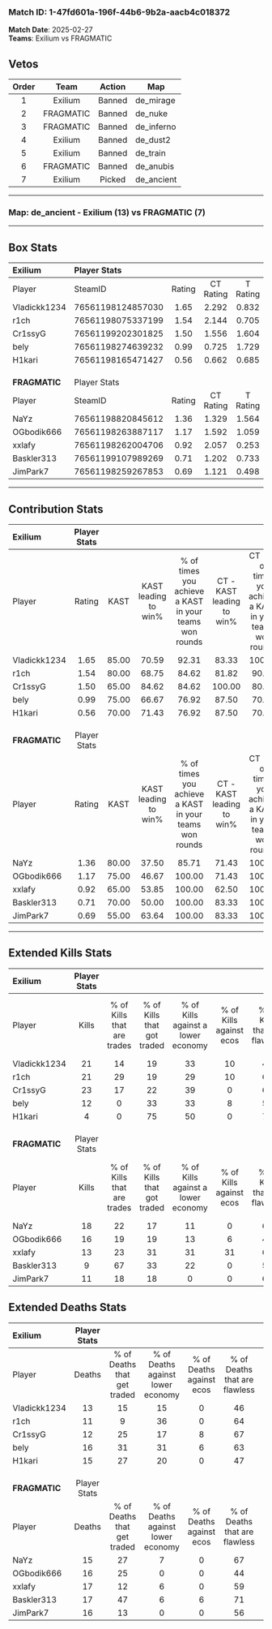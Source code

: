 ### Match ID: 1-47fd601a-196f-44b6-9b2a-aacb4c018372  
**Match Date**: 2025-02-27  
**Teams**: Exilium vs FRAGMATIC  

## Vetos  

| Order | Team | Action | Map |
| :---: | :--: | :----: | --- |
| 1 | Exilium | Banned | de_mirage |
| 2 | FRAGMATIC | Banned | de_nuke |
| 3 | FRAGMATIC | Banned | de_inferno |
| 4 | Exilium | Banned | de_dust2 |
| 5 | Exilium | Banned | de_train |
| 6 | FRAGMATIC | Banned | de_anubis |
| 7 | Exilium | Picked | de_ancient |

---  

### **Map**: de_ancient - Exilium (13) vs FRAGMATIC (7)  
---  

## Box Stats  

| **Exilium**   | Player Stats      |        |           |          |       |       |       |         |        |      |     |
| :- | :- | :-: | :-: | :-: | :-: | :-: | :-: | :-: | :-: | :-: | :-: |
| Player        | SteamID           | Rating | CT Rating | T Rating | KAST  |  ADR  | Kills | Assists | Deaths | K/D  | HS% |
| Vladickk1234  | 76561198124857030 |  1.65  |   2.292   |  0.832   | 85.00 | 114.4 |  21   |    9    |   13   | 1.62 | 47  |
| r1ch          | 76561198075337199 |  1.54  |   2.144   |  0.705   | 80.00 | 86.0  |  21   |    1    |   11   | 1.91 | 47  |
| Cr1ssyG       | 76561199202301825 |  1.50  |   1.556   |  1.604   | 65.00 | 85.9  |  23   |    2    |   12   | 1.92 | 43  |
| bely          | 76561198274639232 |  0.99  |   0.725   |  1.729   | 75.00 | 77.6  |  12   |    8    |   16   | 0.75 | 100 |
| H1kari        | 76561198165471427 |  0.56  |   0.662   |  0.685   | 70.00 | 54.4  |   4   |    9    |   15   | 0.27 | 75  |
|               |                   |        |           |          |       |       |       |         |        |      |     |
|               |                   |        |           |          |       |       |       |         |        |      |     |
|               |                   |        |           |          |       |       |       |         |        |      |     |
| **FRAGMATIC** | Player Stats      |        |           |          |       |       |       |         |        |      |     |
| Player        | SteamID           | Rating | CT Rating | T Rating | KAST  |  ADR  | Kills | Assists | Deaths | K/D  | HS% |
| NaYz          | 76561198820845612 |  1.36  |   1.329   |  1.564   | 80.00 | 100.5 |  18   |    2    |   15   | 1.20 | 27  |
| OGbodik666    | 76561198263887117 |  1.17  |   1.592   |  1.059   | 75.00 | 86.4  |  16   |    3    |   16   | 1.00 | 37  |
| xxlafy        | 76561198262004706 |  0.92  |   2.057   |  0.253   | 65.00 | 78.1  |  13   |    5    |   17   | 0.76 | 61  |
| Baskler313    | 76561199107989269 |  0.71  |   1.202   |  0.733   | 70.00 | 55.9  |   9   |    4    |   17   | 0.53 | 66  |
| JimPark7      | 76561198259267853 |  0.69  |   1.121   |  0.498   | 55.00 | 56.9  |  11   |    0    |   16   | 0.69 | 81  |
---  

## Contribution Stats  

| **Exilium**   | Player Stats |       |                      |                                                        |                           |                                                             |                          |                                                            |
| :- | :-: | :-: | :-: | :-: | :-: | :-: | :-: | :-: |
| Player        |    Rating    | KAST  | KAST leading to win% | % of times you achieve a KAST in your teams won rounds | CT - KAST leading to win% | CT - % of times you achieve a KAST in your teams won rounds | T - KAST leading to win% | T - % of times you achieve a KAST in your teams won rounds |
| Vladickk1234  |     1.65     | 85.00 |        70.59         |                         92.31                          |           83.33           |                           100.00                            |          40.00           |                           66.67                            |
| r1ch          |     1.54     | 80.00 |        68.75         |                         84.62                          |           81.82           |                            90.00                            |          40.00           |                           66.67                            |
| Cr1ssyG       |     1.50     | 65.00 |        84.62         |                         84.62                          |          100.00           |                            80.00                            |          60.00           |                           100.00                           |
| bely          |     0.99     | 75.00 |        66.67         |                         76.92                          |           87.50           |                            70.00                            |          42.86           |                           100.00                           |
| H1kari        |     0.56     | 70.00 |        71.43         |                         76.92                          |           87.50           |                            70.00                            |          50.00           |                           100.00                           |
|               |              |       |                      |                                                        |                           |                                                             |                          |                                                            |
|               |              |       |                      |                                                        |                           |                                                             |                          |                                                            |
|               |              |       |                      |                                                        |                           |                                                             |                          |                                                            |
| **FRAGMATIC** | Player Stats |       |                      |                                                        |                           |                                                             |                          |                                                            |
| Player        |    Rating    | KAST  | KAST leading to win% | % of times you achieve a KAST in your teams won rounds | CT - KAST leading to win% | CT - % of times you achieve a KAST in your teams won rounds | T - KAST leading to win% | T - % of times you achieve a KAST in your teams won rounds |
| NaYz          |     1.36     | 80.00 |        37.50         |                         85.71                          |           71.43           |                           100.00                            |          11.11           |                           50.00                            |
| OGbodik666    |     1.17     | 75.00 |        46.67         |                         100.00                         |           71.43           |                           100.00                            |          25.00           |                           100.00                           |
| xxlafy        |     0.92     | 65.00 |        53.85         |                         100.00                         |           62.50           |                           100.00                            |          40.00           |                           100.00                           |
| Baskler313    |     0.71     | 70.00 |        50.00         |                         100.00                         |           83.33           |                           100.00                            |          25.00           |                           100.00                           |
| JimPark7      |     0.69     | 55.00 |        63.64         |                         100.00                         |           83.33           |                           100.00                            |          40.00           |                           100.00                           |
---  

## Extended Kills Stats  

| **Exilium**   | Player Stats |                            |                            |                                    |                         |                              |                                 |                                       |                    |           |
| :- | :-: | :-: | :-: | :-: | :-: | :-: | :-: | :-: | :-: | :-: |
| Player        |    Kills     | % of Kills that are trades | % of Kills that got traded | % of Kills against a lower economy | % of Kills against ecos | % of Kills that are flawless | % of Kills that are close duels | % of Kills that are assisted by flash | Pistol Round Kills | AWP Kills |
| Vladickk1234  |      21      |             14             |             19             |                 33                 |           10            |              48              |                0                |                   5                   |         0          |     1     |
| r1ch          |      21      |             29             |             19             |                 29                 |           10            |              62              |               10                |                   0                   |         0          |     1     |
| Cr1ssyG       |      23      |             17             |             22             |                 39                 |            0            |              65              |                4                |                   4                   |         10         |     2     |
| bely          |      12      |             0              |             33             |                 33                 |            8            |              58              |                0                |                  17                   |         0          |     1     |
| H1kari        |      4       |             0              |             75             |                 50                 |            0            |              75              |               25                |                   0                   |         0          |     0     |
|               |              |                            |                            |                                    |                         |                              |                                 |                                       |                    |           |
|               |              |                            |                            |                                    |                         |                              |                                 |                                       |                    |           |
|               |              |                            |                            |                                    |                         |                              |                                 |                                       |                    |           |
| **FRAGMATIC** | Player Stats |                            |                            |                                    |                         |                              |                                 |                                       |                    |           |
| Player        |    Kills     | % of Kills that are trades | % of Kills that got traded | % of Kills against a lower economy | % of Kills against ecos | % of Kills that are flawless | % of Kills that are close duels | % of Kills that are assisted by flash | Pistol Round Kills | AWP Kills |
| NaYz          |      18      |             22             |             17             |                 11                 |            0            |              61              |                6                |                   0                   |         8          |     3     |
| OGbodik666    |      16      |             19             |             19             |                 13                 |            6            |              44              |                0                |                   6                   |         1          |     3     |
| xxlafy        |      13      |             23             |             31             |                 31                 |           31            |              62              |                0                |                   8                   |         0          |     0     |
| Baskler313    |      9       |             67             |             33             |                 22                 |            0            |              56              |                0                |                   0                   |         0          |     1     |
| JimPark7      |      11      |             18             |             18             |                 0                  |            0            |              64              |                9                |                   0                   |         0          |     2     |
## Extended Deaths Stats  

| **Exilium**   | Player Stats |                             |                                   |                          |                               |                            |                           |               |
| :- | :-: | :-: | :-: | :-: | :-: | :-: | :-: | :-: |
| Player        |    Deaths    | % of Deaths that get traded | % of Deaths against lower economy | % of Deaths against ecos | % of Deaths that are flawless | % of Deaths that are close | % of Deaths while blinded | Deaths to AWP |
| Vladickk1234  |      13      |             15              |                15                 |            0             |              46               |             15             |             0             |       1       |
| r1ch          |      11      |              9              |                36                 |            0             |              64               |             0              |             9             |       2       |
| Cr1ssyG       |      12      |             25              |                17                 |            8             |              67               |             0              |             0             |       2       |
| bely          |      16      |             31              |                31                 |            6             |              63               |             0              |             0             |       2       |
| H1kari        |      15      |             27              |                20                 |            0             |              47               |             0              |             7             |       2       |
|               |              |                             |                                   |                          |                               |                            |                           |               |
|               |              |                             |                                   |                          |                               |                            |                           |               |
|               |              |                             |                                   |                          |                               |                            |                           |               |
| **FRAGMATIC** | Player Stats |                             |                                   |                          |                               |                            |                           |               |
| Player        |    Deaths    | % of Deaths that get traded | % of Deaths against lower economy | % of Deaths against ecos | % of Deaths that are flawless | % of Deaths that are close | % of Deaths while blinded | Deaths to AWP |
| NaYz          |      15      |             27              |                 7                 |            0             |              67               |             7              |             0             |       3       |
| OGbodik666    |      16      |             25              |                 0                 |            0             |              44               |             0              |             0             |       4       |
| xxlafy        |      17      |             12              |                 6                 |            0             |              59               |             0              |            12             |       0       |
| Baskler313    |      17      |             47              |                 6                 |            6             |              71               |             18             |             6             |       2       |
| JimPark7      |      16      |             13              |                 0                 |            0             |              56               |             0              |             6             |       1       |
